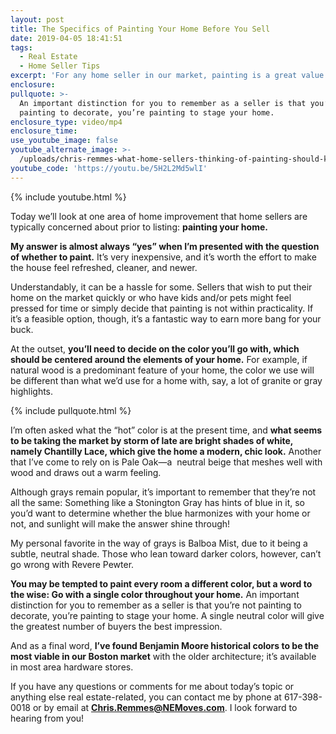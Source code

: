 ```yaml
---
layout: post
title: The Specifics of Painting Your Home Before You Sell
date: 2019-04-05 18:41:51
tags:
  - Real Estate
  - Home Seller Tips
excerpt: 'For any home seller in our market, painting is a great value boost.'
enclosure:
pullquote: >-
  An important distinction for you to remember as a seller is that you’re not
  painting to decorate, you’re painting to stage your home.
enclosure_type: video/mp4
enclosure_time:
use_youtube_image: false
youtube_alternate_image: >-
  /uploads/chris-remmes-what-home-sellers-thinking-of-painting-should-know-youtube.jpg
youtube_code: 'https://youtu.be/5H2L2Md5wlI'
---
```


{% include youtube.html %}

Today we’ll look at one area of home improvement that home sellers are typically concerned about prior to listing: **painting your home.**&nbsp;

**My answer is almost always “yes” when I’m presented with the question of whether to paint.** It’s very inexpensive, and it’s worth the effort to make the house feel refreshed, cleaner, and newer.&nbsp;

Understandably, it can be a hassle for some. Sellers that wish to put their home on the market quickly or who have kids and/or pets might feel pressed for time or simply decide that painting is not within practicality. If it’s a feasible option, though, it’s a fantastic way to earn more bang for your buck.&nbsp;

At the outset, **you’ll need to decide on the color you’ll go with, which should be centered around the elements of your home.** For example, if natural wood is a predominant feature of your home, the color we use will be different than what we’d use for a home with, say, a lot of granite or gray highlights.

{% include pullquote.html %}

I’m often asked what the “hot” color is at the present time, and **what seems to be taking the market by storm of late are bright shades of white, namely Chantilly Lace, which give the home a modern, chic look.** Another that I’ve come to rely on is Pale Oak—a &nbsp;neutral beige that meshes well with wood and draws out a warm feeling. &nbsp;&nbsp;

Although grays remain popular, it’s important to remember that they’re not all the same: Something like a Stonington Gray has hints of blue in it, so you’d want to determine whether the blue harmonizes with your home or not, and sunlight will make the answer shine through!&nbsp;

My personal favorite in the way of grays is Balboa Mist, due to it being a subtle, neutral shade. Those who lean toward darker colors, however, can’t go wrong with Revere Pewter.&nbsp;

**You may be tempted to paint every room a different color, but a word to the wise: Go with a single color throughout your home.** An important distinction for you to remember as a seller is that you’re not painting to decorate, you’re painting to stage your home. A single neutral color will give the greatest number of buyers the best impression. &nbsp;&nbsp;

And as a final word, **I’ve found Benjamin Moore historical colors to be the most viable in our Boston market** with the older architecture; it’s available in most area hardware stores. &nbsp;

If you have any questions or comments for me about today’s topic or anything else real estate-related, you can contact me by phone at 617-398-0018 or by email at <u><strong><a href="mailto:Chris.Remmes@NEMoves.com">Chris.Remmes@NEMoves.com</a></strong></u>. I look forward to hearing from you!&nbsp;